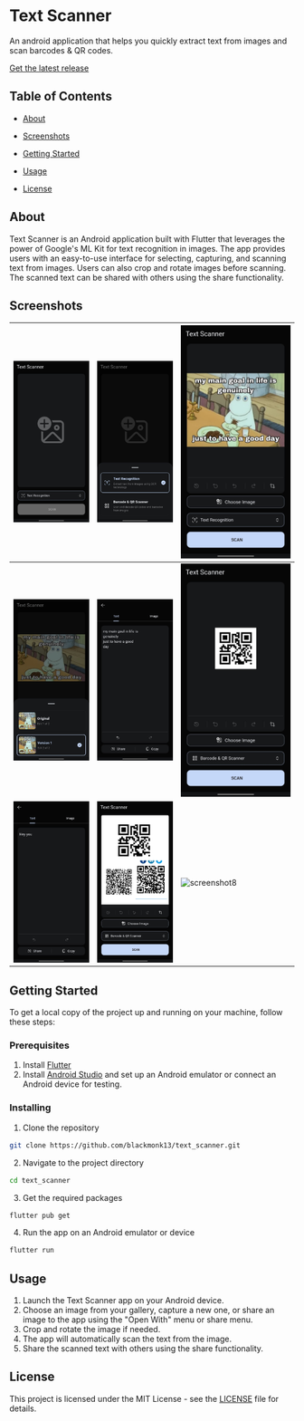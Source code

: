 # Text Scanner

An android application that helps you quickly extract text from images and scan barcodes & QR codes.

[Get the latest release](https://github.com/blackmonk13/text_scanner/releases/latest)

## Table of Contents

- [About](#about)
- [Screenshots](#screenshots)
- [Getting Started](#getting_started)
- [Usage](#usage)

- [License](#license)

## About <a name = "about"></a>

Text Scanner is an Android application built with Flutter that leverages the power of Google's ML Kit for text recognition in images. The app provides users with an easy-to-use interface for selecting, capturing, and scanning text from images. Users can also crop and rotate images before scanning. The scanned text can be shared with others using the share functionality.

## Screenshots <a name = "screenshots"></a>

| ![screenshot0](screenshots/0.jpg) | ![screenshot1](screenshots/1.jpg) | ![screenshot2](screenshots/2.jpg) |
| --------------------------------- | --------------------------------- | --------------------------------- |
| ![screenshot3](screenshots/3.jpg) | ![screenshot4](screenshots/4.jpg) | ![screenshot5](screenshots/5.jpg) |
| ![screenshot6](screenshots/6.jpg) | ![screenshot7](screenshots/7.jpg) | ![screenshot8](screenshots/8.gif) |


## Getting Started <a name = "getting_started"></a>

To get a local copy of the project up and running on your machine, follow these steps:

### Prerequisites

1. Install [Flutter](https://flutter.dev/docs/get-started/install)
2. Install [Android Studio](https://developer.android.com/studio) and set up an Android emulator or connect an Android device for testing.

### Installing

1. Clone the repository
```sh
git clone https://github.com/blackmonk13/text_scanner.git
```
2. Navigate to the project directory
```sh
cd text_scanner
```
3. Get the required packages
```sh
flutter pub get
```
4. Run the app on an Android emulator or device
```sh
flutter run
```

## Usage <a name = "usage"></a>

1. Launch the Text Scanner app on your Android device.
2. Choose an image from your gallery, capture a new one, or share an image to the app using the "Open With" menu or share menu.
3. Crop and rotate the image if needed.
4. The app will automatically scan the text from the image.
5. Share the scanned text with others using the share functionality.



## License <a name = "license"></a>

This project is licensed under the MIT License - see the [LICENSE](LICENSE) file for details.